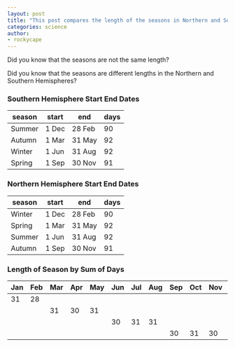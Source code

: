 ```yaml
---
layout: post
title: "This post compares the length of the seasons in Northern and Southern Hemispheres"
categories: science
author:
- rockycape
---
```


Did you know that the seasons are not the same length?

Did you know that the seasons are different lengths in the Northern and Southern Hemispheres? 

### Southern Hemisphere Start End Dates

| season | start | end    | days |
|--------|-------|--------|------|
| Summer | 1 Dec | 28 Feb |  90  |
| Autumn | 1 Mar | 31 May |  92  |
| Winter | 1 Jun | 31 Aug |  92  |
| Spring | 1 Sep | 30 Nov |  91  |


### Northern Hemisphere Start End Dates

| season | start | end    | days |
|--------|-------|--------|------|
| Winter | 1 Dec | 28 Feb |  90  |
| Spring | 1 Mar | 31 May |  92  |
| Summer | 1 Jun | 31 Aug |  92  |
| Autumn | 1 Sep | 30 Nov |  91  |

### Length of Season by Sum of Days

| Jan | Feb | Mar | Apr | May | Jun | Jul | Aug | Sep | Oct | Nov | Dec | Sum |
|-----|-----|-----|-----|-----|-----|-----|-----|-----|-----|-----|-----|-----|
| 31  | 28  |     |     |     |     |     |     |     |     |     | 31  | 90  |
|     |     | 31  | 30  | 31  |     |     |     |     |     |     |     | 92  |
|     |     |     |     |     | 30  | 31  | 31  |     |     |     |     | 92  |
|     |     |     |     |     |     |     |     | 30  | 31  | 30  |     | 91  |


